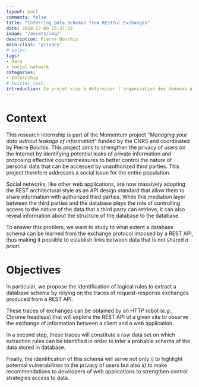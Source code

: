 ```yaml
---
layout: post
comments: false
title: "Inferring Data Schemas from RESTful Exchanges"
date: 2018-12-09 15:37:25
image: '/assets/img/'
description: Pierre Bourhis
main-class: 'privacy'
# color:
tags:
- data
- social network
categories:
- Internship
# twitter_text:
introduction: Ce projet vise à déterminer l'organisation des données à partir des contenus exposés par des API REST.
---
```


# Context
This research internship is part of the Momentum project "_Managing your data without leakage of information_" funded by the CNRS and coordinated by Pierre Bourhis. This project aims to strengthen the privacy of users on the Internet by identifying potential leaks of private information and proposing effective countermeasures to better control the nature of personal data that can be accessed by unauthorized third parties. This project therefore addresses a social issue for the entire population.

Social networks, like other web applications, are now massively adopting the REST architectural style as an API design standard that allow them to share information with authorized third parties. While this mediation layer between the third parties and the database plays the role of controlling access to the nature of the data that a third party can retrieve, it can also reveal information about the structure of the database to the database.

To answer this problem, we want to study to what extent a database schema can be learned from the exchange protocol imposed by a REST API, thus making it possible to establish links between data that is not shared _a priori_.

# Objectives
In particular, we propose the identification of logical rules to extract a database schema by relying on the traces of request-response exchanges produced from a REST API.

These traces of exchanges can be obtained by an HTTP robot (_e.g._, Chrome headless) that will explore the REST API of a given site to observe the exchange of information between a client and a web application.

In a second step, these traces will constitute a raw data set on which extraction rules can be identified in order to infer a probable schema of the data stored in database.

Finally, the identification of this schema will serve not only _i)_ to highlight potential vulnerabilities to the privacy of users but also _ii)_ to make recommendations to developers of web applications to strengthen control strategies access to data.